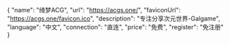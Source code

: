 {
    "name": "绮梦ACG",
    "url": "https://acgs.one/",
    "faviconUrl": "https://acgs.one/favicon.ico",
    "description": "专注分享次元世界-Galgame",
    "language": "中文",
    "connection": "直连",
    "price": "免费",
    "register": "免注册"
}